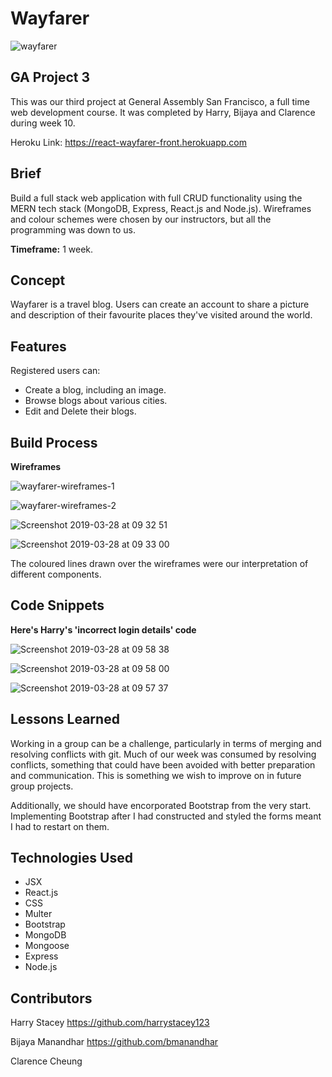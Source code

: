 # Wayfarer


![wayfarer](https://user-images.githubusercontent.com/42447565/55149211-aeddb400-5141-11e9-934a-862f4a7606c6.jpeg)


## GA Project 3

This was our third project at General Assembly San Francisco, a full time web development course. It was completed by Harry, Bijaya and Clarence during week 10. 

Heroku Link: https://react-wayfarer-front.herokuapp.com

## Brief

Build a full stack web application with full CRUD functionality using the MERN tech stack (MongoDB, Express, React.js and Node.js). Wireframes and colour schemes were chosen by our instructors, but all the programming was down to us. 

__Timeframe:__ 1 week. 

## Concept

Wayfarer is a travel blog. Users can create an account to share a picture and description of their favourite places they've visited around the world. 

## Features

Registered users can: 

* Create a blog, including an image.
* Browse blogs about various cities.
* Edit and Delete their blogs.

## Build Process

__Wireframes__

![wayfarer-wireframes-1](https://user-images.githubusercontent.com/42447565/55082059-e2183880-5098-11e9-8daf-6c7dd53f57a2.png)


![wayfarer-wireframes-2](https://user-images.githubusercontent.com/42447565/55082087-ee9c9100-5098-11e9-92fa-0e3919e152c5.png)


![Screenshot 2019-03-28 at 09 32 51](https://user-images.githubusercontent.com/42447565/55146493-9919c000-513c-11e9-9d96-1bb376f4c2b3.png)


![Screenshot 2019-03-28 at 09 33 00](https://user-images.githubusercontent.com/42447565/55146522-a59e1880-513c-11e9-960a-15ae7fc6599d.png)


The coloured lines drawn over the wireframes were our interpretation of different components. 


## Code Snippets


__Here's Harry's 'incorrect login details' code__ 


![Screenshot 2019-03-28 at 09 58 38](https://user-images.githubusercontent.com/42447565/55148695-9c16af80-5140-11e9-8285-6e6e6b647ff5.png)


![Screenshot 2019-03-28 at 09 58 00](https://user-images.githubusercontent.com/42447565/55148684-9620ce80-5140-11e9-8fcb-535c4ffce0c8.png)


![Screenshot 2019-03-28 at 09 57 37](https://user-images.githubusercontent.com/42447565/55148554-55c15080-5140-11e9-990b-bdaf904dc574.png)



## Lessons Learned

Working in a group can be a challenge, particularly in terms of merging and resolving conflicts with git. Much of our week was consumed by resolving conflicts, something that could have been avoided with better preparation and communication. This is something we wish to improve on in future group projects. 

Additionally, we should have encorporated Bootstrap from the very start. Implementing Bootstrap after I had constructed and styled the forms meant I had to restart on them.

## Technologies Used

* JSX
* React.js
* CSS
* Multer
* Bootstrap
* MongoDB
* Mongoose
* Express
* Node.js

## Contributors

Harry Stacey https://github.com/harrystacey123

Bijaya Manandhar https://github.com/bmanandhar

Clarence Cheung




